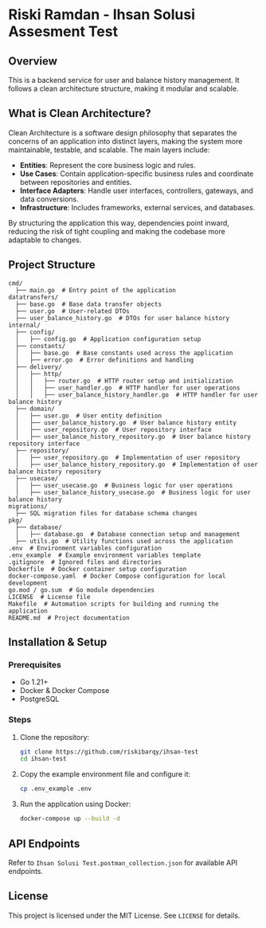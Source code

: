 # Riski Ramdan - Ihsan Solusi Assesment Test

## Overview

This is a backend service for user and balance history management. It follows a clean architecture structure, making it modular and scalable.

## What is Clean Architecture?

Clean Architecture is a software design philosophy that separates the concerns of an application into distinct layers, making the system more maintainable, testable, and scalable. The main layers include:

-   **Entities**: Represent the core business logic and rules.
-   **Use Cases**: Contain application-specific business rules and coordinate between repositories and entities.
-   **Interface Adapters**: Handle user interfaces, controllers, gateways, and data conversions.
-   **Infrastructure**: Includes frameworks, external services, and databases.

By structuring the application this way, dependencies point inward, reducing the risk of tight coupling and making the codebase more adaptable to changes.

## Project Structure

```
cmd/
  ├── main.go  # Entry point of the application
datatransfers/
  ├── base.go  # Base data transfer objects
  ├── user.go  # User-related DTOs
  ├── user_balance_history.go  # DTOs for user balance history
internal/
  ├── config/
  │   ├── config.go  # Application configuration setup
  ├── constants/
  │   ├── base.go  # Base constants used across the application
  │   ├── error.go  # Error definitions and handling
  ├── delivery/
  │   ├── http/
  │   │   ├── router.go  # HTTP router setup and initialization
  │   │   ├── user_handler.go  # HTTP handler for user operations
  │   │   ├── user_balance_history_handler.go  # HTTP handler for user balance history
  ├── domain/
  │   ├── user.go  # User entity definition
  │   ├── user_balance_history.go  # User balance history entity
  │   ├── user_repository.go  # User repository interface
  │   ├── user_balance_history_repository.go  # User balance history repository interface
  ├── repository/
  │   ├── user_repository.go  # Implementation of user repository
  │   ├── user_balance_history_repository.go  # Implementation of user balance history repository
  ├── usecase/
  │   ├── user_usecase.go  # Business logic for user operations
  │   ├── user_balance_history_usecase.go  # Business logic for user balance history
migrations/
  ├── SQL migration files for database schema changes
pkg/
  ├── database/
  │   ├── database.go  # Database connection setup and management
  ├── utils.go  # Utility functions used across the application
.env  # Environment variables configuration
.env_example  # Example environment variables template
.gitignore  # Ignored files and directories
Dockerfile  # Docker container setup configuration
docker-compose.yaml  # Docker Compose configuration for local development
go.mod / go.sum  # Go module dependencies
LICENSE  # License file
Makefile  # Automation scripts for building and running the application
README.md  # Project documentation
```

## Installation & Setup

### Prerequisites

-   Go 1.21+
-   Docker & Docker Compose
-   PostgreSQL

### Steps

1.  Clone the repository:
    ```sh
    git clone https://github.com/riskibarqy/ihsan-test
    cd ihsan-test
    ```
2.  Copy the example environment file and configure it:
    ```sh
    cp .env_example .env
    ```
    
3.  Run the application using Docker:
    ```sh
    docker-compose up --build -d
    ```
    
## API Endpoints

Refer to `Ihsan Solusi Test.postman_collection.json` for available API endpoints.

## License

This project is licensed under the MIT License. See `LICENSE` for details.
